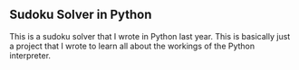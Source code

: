 ## Sudoku Solver in Python

This is a sudoku solver that I wrote in Python last year. This is basically
just a project that I wrote to learn all about the workings of the Python
interpreter.